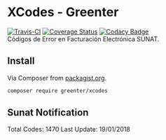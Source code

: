 # XCodes - Greenter

[![Travis-CI](https://img.shields.io/travis/giansalex/greenter-xcodes.svg?branch=master&style=flat-square)](https://travis-ci.org/giansalex/greenter-xcodes)
[![Coverage Status](https://img.shields.io/coveralls/giansalex/greenter-xcodes.svg?style=flat-square&branch=master)](https://coveralls.io/github/giansalex/greenter-xcodes?branch=master)
[![Codacy Badge](https://api.codacy.com/project/badge/Grade/9833db8de44b42ff92669e892adb5e1f)](https://www.codacy.com/app/giansalex/greenter-xcodes?utm_source=github.com&amp;utm_medium=referral&amp;utm_content=giansalex/greenter-xcodes&amp;utm_campaign=Badge_Grade)  
Códigos de Error en Facturación Electrónica SUNAT.

## Install
Via Composer from [packagist.org](https://packagist.org/packages/greenter/xcodes).
```bash
composer require greenter/xcodes
```

## Sunat Notification

Total Codes: 1470
Last Update: 19/01/2018